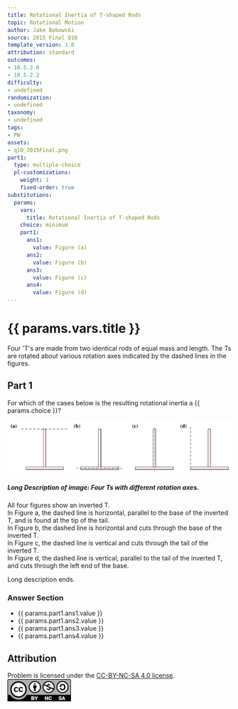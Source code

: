 ```yaml
---
title: Rotational Inertia of T-shaped Rods
topic: Rotational Motion
author: Jake Bobowski
source: 2015 Final Q10
template_version: 1.0
attribution: standard
outcomes:
- 10.5.2.0
- 10.5.2.2
difficulty:
- undefined
randomization:
- undefined
taxonomy:
- undefined
tags:
- PW
assets:
- q10_2015Final.png
part1:
  type: multiple-choice
  pl-customizations:
    weight: 1
    fixed-order: true
substitutions:
  params:
    vars:
      title: Rotational Inertia of T-shaped Rods
    choice: minimum
    part1:
      ans1:
        value: Figure (a)
      ans2:
        value: Figure (b)
      ans3:
        value: Figure (c)
      ans4:
        value: Figure (d)
---
```

# {{ params.vars.title }}
Four 'T's are made from two identical rods of equal mass and length.  The Ts are rotated about various rotation axes indicated by the dashed lines in the figures.

## Part 1

For which of the cases below is the resulting rotational inertia a {{ params.choice }}?

<img longdesc="Inertia of T-shaped rod.md#desc" alt="Four Ts with different rotation axes." src="q10_2015Final.png">

</br>

<div id="desc">
<h5>Long Description of image: Four Ts with different rotation axes.</h5>
All four figures show an inverted T. </br>
In Figure a, the dashed line is horizontal, parallel to the base of the inverted T, and is found at the tip of the tail.</br>
In Figure b, the dashed line is horizontal and cuts through the base of the inverted T. </br>
In Figure c, the dashed line is vertical and cuts through the tail of the inverted T. </br>
In Figure d, the dashed line is vertical, parallel to the tail of the inverted T, and cuts through the left end of the base.
<p>Long description ends.</p>
<div>

### Answer Section

- {{ params.part1.ans1.value }}
- {{ params.part1.ans2.value }}
- {{ params.part1.ans3.value }}
- {{ params.part1.ans4.value }}

## Attribution

Problem is licensed under the [CC-BY-NC-SA 4.0 license](https://creativecommons.org/licenses/by-nc-sa/4.0/).<br> ![The Creative Commons 4.0 license requiring attribution-BY, non-commercial-NC, and share-alike-SA license.](https://raw.githubusercontent.com/firasm/bits/master/by-nc-sa.png)